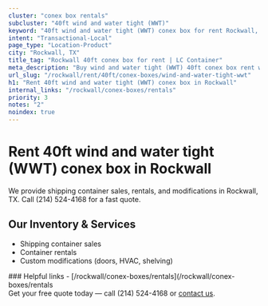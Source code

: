 ```yaml
---
cluster: "conex box rentals"
subcluster: "40ft wind and water tight (WWT)"
keyword: "40ft wind and water tight (WWT) conex box for rent Rockwall, TX"
intent: "Transactional-Local"
page_type: "Location-Product"
city: "Rockwall, TX"
title_tag: "Rockwall 40ft conex box for rent | LC Container"
meta_description: "Buy wind and water tight (WWT) 40ft conex box rent with local delivery in Rockwall, TX. LC Container — local Since 2003. Request a fast quote today."
url_slug: "/rockwall/rent/40ft/conex-boxes/wind-and-water-tight-wwt"
h1: "Rent 40ft wind and water tight (WWT) conex box in Rockwall"
internal_links: "/rockwall/conex-boxes/rentals"
priority: 3
notes: "2"
noindex: true
---
```


# Rent 40ft wind and water tight (WWT) conex box in Rockwall

We provide shipping container sales, rentals, and modifications in Rockwall, TX. Call (214) 524-4168 for a fast quote.

## Our Inventory & Services
- Shipping container sales
- Container rentals
- Custom modifications (doors, HVAC, shelving)

<div data-section="internal-links">
### Helpful links
- [/rockwall/conex-boxes/rentals](/rockwall/conex-boxes/rentals
</div>

<div data-section="cta">
Get your free quote today — call (214) 524-4168 or <a href="/contact">contact us</a>.
</div>

<script type="application/ld+json">{"@context":"https://schema.org","@type":"FAQPage","mainEntity":[{"@type":"Question","name":"How much does delivery cost in Rockwall, TX?","acceptedAnswer":{"@type":"Answer","text":"Delivery costs vary by distance and container size. Most deliveries in Rockwall, TX range from $150-$300. Call (214) 524-4168 for an exact quote based on your specific location."}},{"@type":"Question","name":"Do you offer financing or payment plans?","acceptedAnswer":{"@type":"Answer","text":"We accept major credit cards, checks, and can discuss commercial terms for bulk purchases. Call (214) 524-4168 to discuss options."}},{"@type":"Question","name":"Can you customize containers in Rockwall, TX?","acceptedAnswer":{"@type":"Answer","text":"Yes — we perform modifications like doors, HVAC, insulation, and shelving. Request a custom quote at (214) 524-4168 or via our contact form."}}]}</script>
